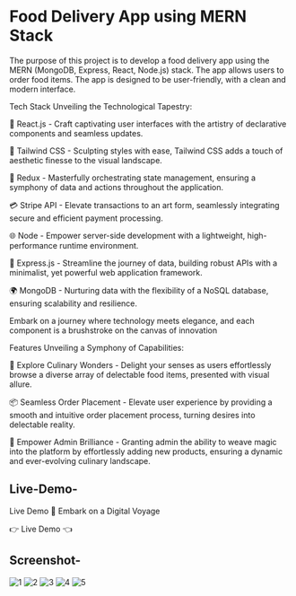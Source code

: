 # Food Delivery App using MERN Stack

The purpose of this project is to develop a food delivery app using the MERN (MongoDB, Express, React, Node.js) stack. The app allows users to order food items. The app is designed to be user-friendly, with a clean and modern interface.

Tech Stack
Unveiling the Technological Tapestry:

🚀 React.js - Craft captivating user interfaces with the artistry of declarative components and seamless updates.

🎨 Tailwind CSS - Sculpting styles with ease, Tailwind CSS adds a touch of aesthetic finesse to the visual landscape.

🔗 Redux - Masterfully orchestrating state management, ensuring a symphony of data and actions throughout the application.

💳 Stripe API - Elevate transactions to an art form, seamlessly integrating secure and efficient payment processing.

🌐 Node - Empower server-side development with a lightweight, high-performance runtime environment.

🚄 Express.js - Streamline the journey of data, building robust APIs with a minimalist, yet powerful web application framework.

🌍 MongoDB - Nurturing data with the flexibility of a NoSQL database, ensuring scalability and resilience.

Embark on a journey where technology meets elegance, and each component is a brushstroke on the canvas of innovation
</div>

Features
Unveiling a Symphony of Capabilities:

🌮 Explore Culinary Wonders - Delight your senses as users effortlessly browse a diverse array of delectable food items, presented with visual allure.

📦 Seamless Order Placement - Elevate user experience by providing a smooth and intuitive order placement process, turning desires into delectable reality.

🌟 Empower Admin Brilliance - Granting admin the ability to weave magic into the platform by effortlessly adding new products, ensuring a dynamic and ever-evolving culinary landscape.



## Live-Demo-

Live Demo
🚀 Embark on a Digital Voyage

👉 Live Demo 👈

## Screenshot-

![1](https://github.com/Amitkumar4920/devlopment1/assets/88572365/21d184aa-dc2d-4ac4-b52a-73bf51532661)
![2](https://github.com/Amitkumar4920/devlopment1/assets/88572365/ef197194-225a-4771-87b3-4a75ffd11432)
![3](https://github.com/Amitkumar4920/devlopment1/assets/88572365/1eff5015-057f-4b60-be31-31c7fb555762)
![4](https://github.com/Amitkumar4920/devlopment1/assets/88572365/3f186231-117a-4638-ab07-2ba207547c98)
![5](https://github.com/Amitkumar4920/devlopment1/assets/88572365/242e30e8-7f78-4552-a4f8-428114086584)

